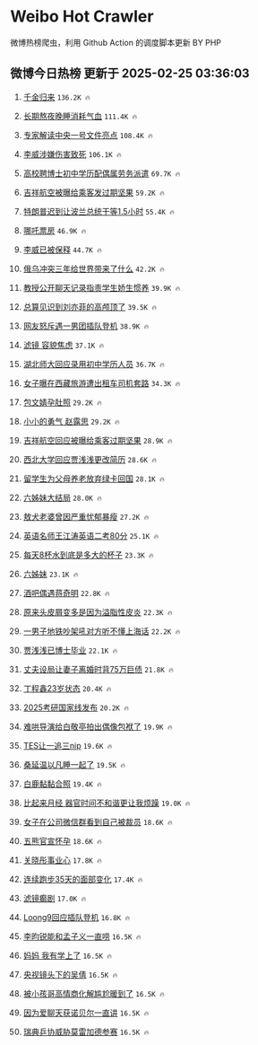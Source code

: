 # Weibo Hot Crawler 



微博热榜爬虫，利用 Github Action 的调度脚本更新 BY PHP 


## 微博今日热榜 更新于 2025-02-25 03:36:03 
1. [千金归来](https://s.weibo.com/weibo?q=%E5%8D%83%E9%87%91%E5%BD%92%E6%9D%A5&t=31&band_rank=1&Refer=top) `136.2K 🔥` 

1. [长期熬夜晚睡消耗气血](https://s.weibo.com/weibo?q=%23%E9%95%BF%E6%9C%9F%E7%86%AC%E5%A4%9C%E6%99%9A%E7%9D%A1%E6%B6%88%E8%80%97%E6%B0%94%E8%A1%80%23&t=31&band_rank=2&Refer=top) `111.4K 🔥` 

1. [专家解读中央一号文件亮点](https://s.weibo.com/weibo?q=%23%E4%B8%93%E5%AE%B6%E8%A7%A3%E8%AF%BB%E4%B8%AD%E5%A4%AE%E4%B8%80%E5%8F%B7%E6%96%87%E4%BB%B6%E4%BA%AE%E7%82%B9%23&t=31&band_rank=3&Refer=top) `108.4K 🔥` 

1. [李威涉嫌伤害致死](https://s.weibo.com/weibo?q=%23%E6%9D%8E%E5%A8%81%E6%B6%89%E5%AB%8C%E4%BC%A4%E5%AE%B3%E8%87%B4%E6%AD%BB%23&t=31&band_rank=4&Refer=top) `106.1K 🔥` 

1. [高校聘博士初中学历配偶属劳务派遣](https://s.weibo.com/weibo?q=%23%E9%AB%98%E6%A0%A1%E8%81%98%E5%8D%9A%E5%A3%AB%E5%88%9D%E4%B8%AD%E5%AD%A6%E5%8E%86%E9%85%8D%E5%81%B6%E5%B1%9E%E5%8A%B3%E5%8A%A1%E6%B4%BE%E9%81%A3%23&t=31&band_rank=5&Refer=top) `69.7K 🔥` 

1. [吉祥航空被曝给乘客发过期坚果](https://s.weibo.com/weibo?q=%23%E5%90%89%E7%A5%A5%E8%88%AA%E7%A9%BA%E8%A2%AB%E6%9B%9D%E7%BB%99%E4%B9%98%E5%AE%A2%E5%8F%91%E8%BF%87%E6%9C%9F%E5%9D%9A%E6%9E%9C%23&t=31&band_rank=6&Refer=top) `59.2K 🔥` 

1. [特朗普迟到让波兰总统干等1.5小时](https://s.weibo.com/weibo?q=%23%E7%89%B9%E6%9C%97%E6%99%AE%E8%BF%9F%E5%88%B0%E8%AE%A9%E6%B3%A2%E5%85%B0%E6%80%BB%E7%BB%9F%E5%B9%B2%E7%AD%891.5%E5%B0%8F%E6%97%B6%23&t=31&band_rank=7&Refer=top) `55.4K 🔥` 

1. [哪吒票房](https://s.weibo.com/weibo?q=%E5%93%AA%E5%90%92%E7%A5%A8%E6%88%BF&t=31&band_rank=8&Refer=top) `46.9K 🔥` 

1. [李威已被保释](https://s.weibo.com/weibo?q=%23%E6%9D%8E%E5%A8%81%E5%B7%B2%E8%A2%AB%E4%BF%9D%E9%87%8A%23&t=31&band_rank=9&Refer=top) `44.7K 🔥` 

1. [俄乌冲突三年给世界带来了什么](https://s.weibo.com/weibo?q=%23%E4%BF%84%E4%B9%8C%E5%86%B2%E7%AA%81%E4%B8%89%E5%B9%B4%E7%BB%99%E4%B8%96%E7%95%8C%E5%B8%A6%E6%9D%A5%E4%BA%86%E4%BB%80%E4%B9%88%23&t=31&band_rank=10&Refer=top) `42.2K 🔥` 

1. [教授公开聊天记录指责学生娇生惯养](https://s.weibo.com/weibo?q=%23%E6%95%99%E6%8E%88%E5%85%AC%E5%BC%80%E8%81%8A%E5%A4%A9%E8%AE%B0%E5%BD%95%E6%8C%87%E8%B4%A3%E5%AD%A6%E7%94%9F%E5%A8%87%E7%94%9F%E6%83%AF%E5%85%BB%23&t=31&band_rank=11&Refer=top) `39.9K 🔥` 

1. [总算见识到刘亦菲的高颅顶了](https://s.weibo.com/weibo?q=%E6%80%BB%E7%AE%97%E8%A7%81%E8%AF%86%E5%88%B0%E5%88%98%E4%BA%A6%E8%8F%B2%E7%9A%84%E9%AB%98%E9%A2%85%E9%A1%B6%E4%BA%86&t=31&band_rank=12&Refer=top) `39.5K 🔥` 

1. [网友怒斥遇一男团插队登机](https://s.weibo.com/weibo?q=%23%E7%BD%91%E5%8F%8B%E6%80%92%E6%96%A5%E9%81%87%E4%B8%80%E7%94%B7%E5%9B%A2%E6%8F%92%E9%98%9F%E7%99%BB%E6%9C%BA%23&t=31&band_rank=13&Refer=top) `38.9K 🔥` 

1. [滤镜 容貌焦虑](https://s.weibo.com/weibo?q=%E6%BB%A4%E9%95%9C%20%E5%AE%B9%E8%B2%8C%E7%84%A6%E8%99%91&t=31&band_rank=14&Refer=top) `37.1K 🔥` 

1. [湖北师大回应录用初中学历人员](https://s.weibo.com/weibo?q=%23%E6%B9%96%E5%8C%97%E5%B8%88%E5%A4%A7%E5%9B%9E%E5%BA%94%E5%BD%95%E7%94%A8%E5%88%9D%E4%B8%AD%E5%AD%A6%E5%8E%86%E4%BA%BA%E5%91%98%23&t=31&band_rank=15&Refer=top) `36.7K 🔥` 

1. [女子曝在西藏旅游遭出租车司机套路](https://s.weibo.com/weibo?q=%23%E5%A5%B3%E5%AD%90%E6%9B%9D%E5%9C%A8%E8%A5%BF%E8%97%8F%E6%97%85%E6%B8%B8%E9%81%AD%E5%87%BA%E7%A7%9F%E8%BD%A6%E5%8F%B8%E6%9C%BA%E5%A5%97%E8%B7%AF%23&t=31&band_rank=16&Refer=top) `34.3K 🔥` 

1. [包文婧孕肚照](https://s.weibo.com/weibo?q=%23%E5%8C%85%E6%96%87%E5%A9%A7%E5%AD%95%E8%82%9A%E7%85%A7%23&t=31&band_rank=17&Refer=top) `29.2K 🔥` 

1. [小小的勇气 赵露思](https://s.weibo.com/weibo?q=%E5%B0%8F%E5%B0%8F%E7%9A%84%E5%8B%87%E6%B0%94%20%E8%B5%B5%E9%9C%B2%E6%80%9D&t=31&band_rank=18&Refer=top) `29.2K 🔥` 

1. [吉祥航空回应被曝给乘客过期坚果](https://s.weibo.com/weibo?q=%23%E5%90%89%E7%A5%A5%E8%88%AA%E7%A9%BA%E5%9B%9E%E5%BA%94%E8%A2%AB%E6%9B%9D%E7%BB%99%E4%B9%98%E5%AE%A2%E8%BF%87%E6%9C%9F%E5%9D%9A%E6%9E%9C%23&t=31&band_rank=19&Refer=top) `28.9K 🔥` 

1. [西北大学回应贾浅浅更改简历](https://s.weibo.com/weibo?q=%23%E8%A5%BF%E5%8C%97%E5%A4%A7%E5%AD%A6%E5%9B%9E%E5%BA%94%E8%B4%BE%E6%B5%85%E6%B5%85%E6%9B%B4%E6%94%B9%E7%AE%80%E5%8E%86%23&t=31&band_rank=20&Refer=top) `28.6K 🔥` 

1. [留学生为父母养老放弃绿卡回国](https://s.weibo.com/weibo?q=%23%E7%95%99%E5%AD%A6%E7%94%9F%E4%B8%BA%E7%88%B6%E6%AF%8D%E5%85%BB%E8%80%81%E6%94%BE%E5%BC%83%E7%BB%BF%E5%8D%A1%E5%9B%9E%E5%9B%BD%23&t=31&band_rank=21&Refer=top) `28.1K 🔥` 

1. [六姊妹大结局](https://s.weibo.com/weibo?q=%23%E5%85%AD%E5%A7%8A%E5%A6%B9%E5%A4%A7%E7%BB%93%E5%B1%80%23&t=31&band_rank=22&Refer=top) `28.0K 🔥` 

1. [敖犬老婆曾因严重忧郁暴瘦](https://s.weibo.com/weibo?q=%23%E6%95%96%E7%8A%AC%E8%80%81%E5%A9%86%E6%9B%BE%E5%9B%A0%E4%B8%A5%E9%87%8D%E5%BF%A7%E9%83%81%E6%9A%B4%E7%98%A6%23&t=31&band_rank=23&Refer=top) `27.2K 🔥` 

1. [英语名师王江涛英语二考80分](https://s.weibo.com/weibo?q=%23%E8%8B%B1%E8%AF%AD%E5%90%8D%E5%B8%88%E7%8E%8B%E6%B1%9F%E6%B6%9B%E8%8B%B1%E8%AF%AD%E4%BA%8C%E8%80%8380%E5%88%86%23&t=31&band_rank=24&Refer=top) `25.1K 🔥` 

1. [每天8杯水到底是多大的杯子](https://s.weibo.com/weibo?q=%23%E6%AF%8F%E5%A4%A98%E6%9D%AF%E6%B0%B4%E5%88%B0%E5%BA%95%E6%98%AF%E5%A4%9A%E5%A4%A7%E7%9A%84%E6%9D%AF%E5%AD%90%23&t=31&band_rank=25&Refer=top) `23.3K 🔥` 

1. [六姊妹](https://s.weibo.com/weibo?q=%E5%85%AD%E5%A7%8A%E5%A6%B9&t=31&band_rank=26&Refer=top) `23.1K 🔥` 

1. [酒吧偶遇蒋奇明](https://s.weibo.com/weibo?q=%23%E9%85%92%E5%90%A7%E5%81%B6%E9%81%87%E8%92%8B%E5%A5%87%E6%98%8E%23&t=31&band_rank=27&Refer=top) `22.8K 🔥` 

1. [原来头皮屑变多是因为溢脂性皮炎](https://s.weibo.com/weibo?q=%23%E5%8E%9F%E6%9D%A5%E5%A4%B4%E7%9A%AE%E5%B1%91%E5%8F%98%E5%A4%9A%E6%98%AF%E5%9B%A0%E4%B8%BA%E6%BA%A2%E8%84%82%E6%80%A7%E7%9A%AE%E7%82%8E%23&t=31&band_rank=28&Refer=top) `22.3K 🔥` 

1. [一男子地铁吵架吼对方听不懂上海话](https://s.weibo.com/weibo?q=%23%E4%B8%80%E7%94%B7%E5%AD%90%E5%9C%B0%E9%93%81%E5%90%B5%E6%9E%B6%E5%90%BC%E5%AF%B9%E6%96%B9%E5%90%AC%E4%B8%8D%E6%87%82%E4%B8%8A%E6%B5%B7%E8%AF%9D%23&t=31&band_rank=29&Refer=top) `22.2K 🔥` 

1. [贾浅浅已博士毕业](https://s.weibo.com/weibo?q=%23%E8%B4%BE%E6%B5%85%E6%B5%85%E5%B7%B2%E5%8D%9A%E5%A3%AB%E6%AF%95%E4%B8%9A%23&t=31&band_rank=30&Refer=top) `22.1K 🔥` 

1. [丈夫设局让妻子离婚时背75万巨债](https://s.weibo.com/weibo?q=%23%E4%B8%88%E5%A4%AB%E8%AE%BE%E5%B1%80%E8%AE%A9%E5%A6%BB%E5%AD%90%E7%A6%BB%E5%A9%9A%E6%97%B6%E8%83%8C75%E4%B8%87%E5%B7%A8%E5%80%BA%23&t=31&band_rank=31&Refer=top) `21.8K 🔥` 

1. [丁程鑫23岁状态](https://s.weibo.com/weibo?q=%23%E4%B8%81%E7%A8%8B%E9%91%AB23%E5%B2%81%E7%8A%B6%E6%80%81%23&t=31&band_rank=32&Refer=top) `20.4K 🔥` 

1. [2025考研国家线发布](https://s.weibo.com/weibo?q=%232025%E8%80%83%E7%A0%94%E5%9B%BD%E5%AE%B6%E7%BA%BF%E5%8F%91%E5%B8%83%23&t=31&band_rank=33&Refer=top) `20.2K 🔥` 

1. [难哄导演给白敬亭拍出偶像包袱了](https://s.weibo.com/weibo?q=%E9%9A%BE%E5%93%84%E5%AF%BC%E6%BC%94%E7%BB%99%E7%99%BD%E6%95%AC%E4%BA%AD%E6%8B%8D%E5%87%BA%E5%81%B6%E5%83%8F%E5%8C%85%E8%A2%B1%E4%BA%86&t=31&band_rank=34&Refer=top) `19.9K 🔥` 

1. [TES让一追三nip](https://s.weibo.com/weibo?q=%23TES%E8%AE%A9%E4%B8%80%E8%BF%BD%E4%B8%89nip%23&t=31&band_rank=35&Refer=top) `19.6K 🔥` 

1. [桑延温以凡睡一起了](https://s.weibo.com/weibo?q=%23%E6%A1%91%E5%BB%B6%E6%B8%A9%E4%BB%A5%E5%87%A1%E7%9D%A1%E4%B8%80%E8%B5%B7%E4%BA%86%23&t=31&band_rank=36&Refer=top) `19.5K 🔥` 

1. [白鹿黏黏合照](https://s.weibo.com/weibo?q=%23%E7%99%BD%E9%B9%BF%E9%BB%8F%E9%BB%8F%E5%90%88%E7%85%A7%23&t=31&band_rank=37&Refer=top) `19.4K 🔥` 

1. [比起来月经 器官时间不和谐更让我烦躁](https://s.weibo.com/weibo?q=%E6%AF%94%E8%B5%B7%E6%9D%A5%E6%9C%88%E7%BB%8F%20%E5%99%A8%E5%AE%98%E6%97%B6%E9%97%B4%E4%B8%8D%E5%92%8C%E8%B0%90%E6%9B%B4%E8%AE%A9%E6%88%91%E7%83%A6%E8%BA%81&t=31&band_rank=38&Refer=top) `19.0K 🔥` 

1. [女子在公司微信群看到自己被裁员](https://s.weibo.com/weibo?q=%23%E5%A5%B3%E5%AD%90%E5%9C%A8%E5%85%AC%E5%8F%B8%E5%BE%AE%E4%BF%A1%E7%BE%A4%E7%9C%8B%E5%88%B0%E8%87%AA%E5%B7%B1%E8%A2%AB%E8%A3%81%E5%91%98%23&t=31&band_rank=39&Refer=top) `18.6K 🔥` 

1. [五熊官宣怀孕](https://s.weibo.com/weibo?q=%23%E4%BA%94%E7%86%8A%E5%AE%98%E5%AE%A3%E6%80%80%E5%AD%95%23&t=31&band_rank=40&Refer=top) `18.6K 🔥` 

1. [关晓彤事业心](https://s.weibo.com/weibo?q=%23%E5%85%B3%E6%99%93%E5%BD%A4%E4%BA%8B%E4%B8%9A%E5%BF%83%23&t=31&band_rank=41&Refer=top) `17.8K 🔥` 

1. [连续跑步35天的面部变化](https://s.weibo.com/weibo?q=%E8%BF%9E%E7%BB%AD%E8%B7%91%E6%AD%A535%E5%A4%A9%E7%9A%84%E9%9D%A2%E9%83%A8%E5%8F%98%E5%8C%96&t=31&band_rank=42&Refer=top) `17.4K 🔥` 

1. [滤镜癫剧](https://s.weibo.com/weibo?q=%E6%BB%A4%E9%95%9C%E7%99%AB%E5%89%A7&t=31&band_rank=43&Refer=top) `17.0K 🔥` 

1. [Loong9回应插队登机](https://s.weibo.com/weibo?q=%23Loong9%E5%9B%9E%E5%BA%94%E6%8F%92%E9%98%9F%E7%99%BB%E6%9C%BA%23&t=31&band_rank=44&Refer=top) `16.8K 🔥` 

1. [李昀锐能和孟子义一直唠](https://s.weibo.com/weibo?q=%E6%9D%8E%E6%98%80%E9%94%90%E8%83%BD%E5%92%8C%E5%AD%9F%E5%AD%90%E4%B9%89%E4%B8%80%E7%9B%B4%E5%94%A0&t=31&band_rank=45&Refer=top) `16.5K 🔥` 

1. [妈妈 我有学上了](https://s.weibo.com/weibo?q=%E5%A6%88%E5%A6%88%20%E6%88%91%E6%9C%89%E5%AD%A6%E4%B8%8A%E4%BA%86&t=31&band_rank=46&Refer=top) `16.5K 🔥` 

1. [央视镜头下的吴倩](https://s.weibo.com/weibo?q=%E5%A4%AE%E8%A7%86%E9%95%9C%E5%A4%B4%E4%B8%8B%E7%9A%84%E5%90%B4%E5%80%A9&t=31&band_rank=47&Refer=top) `16.5K 🔥` 

1. [被小孩哥高情商化解尴尬暖到了](https://s.weibo.com/weibo?q=%23%E8%A2%AB%E5%B0%8F%E5%AD%A9%E5%93%A5%E9%AB%98%E6%83%85%E5%95%86%E5%8C%96%E8%A7%A3%E5%B0%B4%E5%B0%AC%E6%9A%96%E5%88%B0%E4%BA%86%23&t=31&band_rank=48&Refer=top) `16.5K 🔥` 

1. [因为爱聊天获诺贝尔一直讲](https://s.weibo.com/weibo?q=%23%E5%9B%A0%E4%B8%BA%E7%88%B1%E8%81%8A%E5%A4%A9%E8%8E%B7%E8%AF%BA%E8%B4%9D%E5%B0%94%E4%B8%80%E7%9B%B4%E8%AE%B2%23&t=31&band_rank=49&Refer=top) `16.5K 🔥` 

1. [瑞典乒协威胁莫雷加德参赛](https://s.weibo.com/weibo?q=%23%E7%91%9E%E5%85%B8%E4%B9%92%E5%8D%8F%E5%A8%81%E8%83%81%E8%8E%AB%E9%9B%B7%E5%8A%A0%E5%BE%B7%E5%8F%82%E8%B5%9B%23&t=31&band_rank=50&Refer=top) `16.5K 🔥` 


